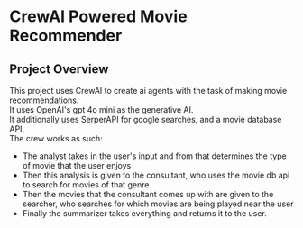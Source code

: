 # CrewAI Powered Movie Recommender

## Project Overview
This project uses CrewAI to create ai agents with the task of making movie recommendations.\
It uses OpenAI's gpt 4o mini as the generative AI.\
It additionally uses SerperAPI for google searches, and a movie database API.\
The crew works as such:
- The analyst takes in the user's input and from that determines the type of movie that the user enjoys
- Then this analysis is given to the consultant, who uses the movie db api to search for movies of that genre
- Then the movies that the consultant comes up with are given to the searcher, who searches for which movies are being played near the user
- Finally the summarizer takes everything and returns it to the user.